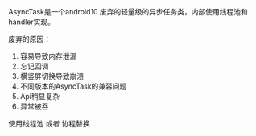 AsyncTask是一个android10 废弃的轻量级的异步任务类，内部使用线程池和handler实现。

废弃的原因：
1. 容易导致内存泄漏
2. 忘记回调
3. 横竖屏切换导致崩溃
4. 不同版本的AsyncTask的兼容问题
5. Api稍显复杂
6. 异常被吞

使用线程池 或者 协程替换